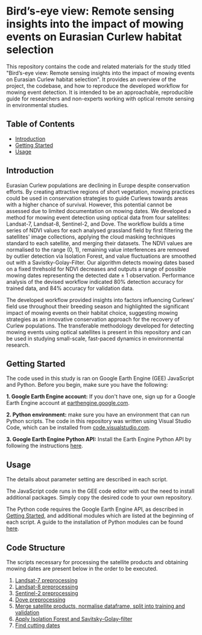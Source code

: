 # Bird’s-eye view: Remote sensing insights into the impact of mowing events on Eurasian Curlew habitat selection

This repository contains the code and related materials for the study titled "Bird’s-eye view: Remote sensing insights into the impact of mowing events on Eurasian Curlew habitat selection". It provides an overview of the project, the codebase, and how to reproduce the developed workflow for mowing event detection. It is intended to be an approachable, reproducible guide for researchers and non-experts working with optical remote sensing in environmental studies.

## Table of Contents
- [Introduction](#introduction)
- [Getting Started](#getting-started)
- [Usage](#usage)

## Introduction

Eurasian Curlew populations are declining in Europe despite conservation efforts. By creating attractive regions of short vegetation, mowing practices could be used in conservation strategies to guide Curlews towards areas with a higher chance of survival. However, this potential cannot be assessed due to limited documentation on mowing dates. We developed a method for mowing event detection using optical data from four satellites: Landsat-7, Landsat-8, Sentinel-2, and Dove. The workflow builds a time series of NDVI values for each analysed grassland field by first filtering the satellites' image collections, applying the cloud masking techniques standard to each satellite, and merging their datasets. The NDVI values are normalised to the range (0, 1), remaining value interferences are removed by outlier detection via Isolation Forest, and value fluctuations are smoothed out with a Savistky-Golay-Filter. Our algorithm detects mowing dates based on a fixed threhsold for NDVI decreases and outputs a range of possible mowing dates representing the detected date ± 1 observation. Performance analysis of the devised workflow indicated 80% detection accuracy for trained data, and 84% accuracy for validation data.

The developed workflow provided insights into factors influencing Curlews’ field use throughout their breeding season and highlighted the significant impact of mowing events on their habitat choice, suggesting mowing strategies as an innovative conservation approach for the recovery of Curlew populations. The transferable methodology developed for detecting mowing events using optical satellites is present in this repository and can be used in studying small-scale, fast-paced dynamics in environmental research.

## Getting Started

The code used in this study is ran on Google Earth Engine (GEE) JavaScript and Python. Before you begin, make sure you have the following:

**1. Google Earth Engine account:** If you don't have one, sign up for a Google Earth Engine account at [earthengine.google.com](earthengine.google.com).

**2. Python environment:** make sure you have an environment that can run Python scripts. The code in this repository was written using Visual Studio Code, which can be installed from [code.visualstudio.com](code.visualstudio.com).

**3. Google Earth Engine Python API:** Install the Earth Engine Python API by following the instructions [here](https://developers.google.com/earth-engine/guides/python_install).

## Usage

The details about parameter setting are described in each script. 

The JavaScript code runs in the GEE code editor with out the need to install additional packages. Simply copy the desired code to your own repository.

The Python code requires the Google Earth Engine API, as described in [Getting Started](#getting-started), and additional modules which are listed at the beginning of each script. A guide to the installation of Python modules can be found [here](https://docs.python.org/3/installing/index.html).

## Code Structure

The scripts necessary for processing the satellite products and obtaining mowing dates are present below in the order to be executed.

1. [Landsat-7 preprocessing](https://github.com/ba-perez/birds-eye-view/blob/main/landsat-7-preprocessing.js)
2. [Landsat-8 preprocessing](https://github.com/ba-perez/birds-eye-view/blob/main/landsat-8-preprocessing.js)
3. [Sentinel-2 preprocessing](https://github.com/ba-perez/birds-eye-view/blob/main/sentinel-2-preprocessing.py)
4. [Dove preprocessing](https://github.com/ba-perez/birds-eye-view/blob/main/dove-preprocessing.py)
5. [Merge satellite products, normalise dataframe, split into training and validation](https://github.com/ba-perez/birds-eye-view/blob/main/merge_and_split.py)
6. [Apply Isolation Forest and Savitsky-Golay-filter](https://github.com/ba-perez/birds-eye-view/blob/main/IF_and_SG.py)
7. [Find cutting dates](https://github.com/ba-perez/birds-eye-view/blob/main/find_cutting_dates.py)


